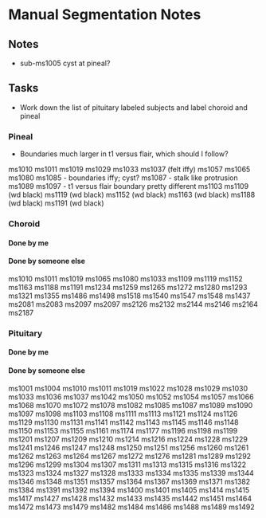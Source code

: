# Manual Segmentation Notes

## Notes
- sub-ms1005 cyst at pineal?

## Tasks

- Work down the list of pituitary labeled subjects and label choroid and pineal

### Pineal

- Boundaries much larger in t1 versus flair, which should I follow?

ms1010
ms1011
ms1019
ms1029
ms1033
ms1037 (felt iffy)
ms1057
ms1065
ms1080
ms1085 - boundaries iffy; cyst?
ms1087 - stalk like protrusion
ms1089
ms1097 - t1 versus flair boundary pretty different
ms1103
ms1109 (wd black)
ms1119 (wd black)
ms1152 (wd black)
ms1163 (wd black)
ms1188 (wd black)
ms1191 (wd black)

### Choroid

#### Done by me

#### Done by someone else

ms1010
ms1011
ms1019
ms1065
ms1080
ms1033
ms1109
ms1119
ms1152
ms1163
ms1188
ms1191
ms1234
ms1259
ms1265
ms1272
ms1280
ms1293
ms1321
ms1355
ms1486
ms1498
ms1518
ms1540
ms1547
ms1548
ms1437
ms2081
ms2083
ms2097
ms2097
ms2126
ms2132
ms2144
ms2146
ms2164
ms2187



### Pituitary

#### Done by me

#### Done by someone else

ms1001
ms1004
ms1010
ms1011
ms1019
ms1022
ms1028
ms1029
ms1030
ms1033
ms1036
ms1037
ms1042
ms1050
ms1052
ms1054
ms1057
ms1066
ms1068
ms1070
ms1072
ms1078
ms1082
ms1085
ms1087
ms1089
ms1090
ms1097
ms1098
ms1103
ms1108
ms1111
ms1113
ms1121
ms1124
ms1126
ms1129
ms1130
ms1131
ms1141
ms1142
ms1143
ms1145
ms1146
ms1148
ms1150
ms1153
ms1155
ms1161
ms1174
ms1177
ms1196
ms1198
ms1199
ms1201
ms1207
ms1209
ms1210
ms1214
ms1216
ms1224
ms1228
ms1229
ms1241
ms1246
ms1247
ms1248
ms1250
ms1251
ms1256
ms1260
ms1261
ms1262
ms1263
ms1264
ms1267
ms1272
ms1276
ms1281
ms1289
ms1292
ms1296
ms1299
ms1304
ms1307
ms1311
ms1313
ms1315
ms1316
ms1322
ms1323
ms1324
ms1327
ms1328
ms1333
ms1334
ms1335
ms1339
ms1344
ms1346
ms1348
ms1351
ms1357
ms1364
ms1367
ms1369
ms1371
ms1382
ms1384
ms1391
ms1392
ms1394
ms1400
ms1401
ms1405
ms1414
ms1415
ms1417
ms1427
ms1428
ms1432
ms1433
ms1435
ms1442
ms1451
ms1464
ms1472
ms1473
ms1479
ms1482
ms1484
ms1486
ms1488
ms1489
ms1492
